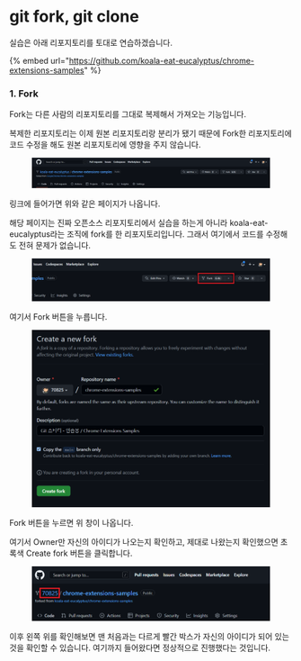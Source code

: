 # git fork, git clone

&#x20;실습은 아래 리포지토리를 토대로 연습하겠습니다.

{% embed url="https://github.com/koala-eat-eucalyptus/chrome-extensions-samples" %}



### 1. Fork

Fork는 다른 사람의 리포지토리를 그대로 복제해서 가져오는 기능입니다.

복제한 리포지토리는 이제 원본 리포지토리랑 분리가 됐기 때문에 Fork한 리포지토리에 코드 수정을 해도 원본 리포지토리에 영향을 주지 않습니다.

<figure><img src="../.gitbook/assets/image.png" alt=""><figcaption></figcaption></figure>

링크에 들어가면 위와 같은 페이지가 나옵니다.

해당 페이지는 진짜 오픈소스 리포지토리에서 실습을 하는게 아니라 koala-eat-eucalyptus라는 조직에 fork를 한 리포지토리입니다. 그래서 여기에서 코드를 수정해도 전혀 문제가 없습니다.

<figure><img src="../.gitbook/assets/image (4).png" alt=""><figcaption></figcaption></figure>

여기서 Fork 버튼을 누릅니다.

<figure><img src="../.gitbook/assets/image (1).png" alt=""><figcaption></figcaption></figure>

Fork 버튼을 누르면 위 창이 나옵니다.

여기서 Owner만 자신의 아이디가 나오는지 확인하고, 제대로 나왔는지 확인했으면 초록색 Create fork 버튼을 클릭합니다.

<figure><img src="../.gitbook/assets/image (2).png" alt=""><figcaption></figcaption></figure>

이후 왼쪽 위를 확인해보면 맨 처음과는 다르게 빨간 박스가 자신의 아이디가 되어 있는 것을 확인할 수 있습니다. 여기까지 들어왔다면 정상적으로 진행했다는 것입니다.



